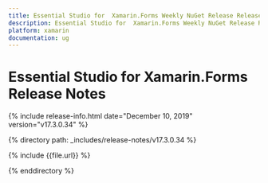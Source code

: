 ```yaml
---
title: Essential Studio for  Xamarin.Forms Weekly NuGet Release Release Notes  
description: Essential Studio for  Xamarin.Forms Weekly NuGet Release Release Notes  
platform: xamarin
documentation: ug
---
```


# Essential Studio for  Xamarin.Forms  Release Notes  

{% include release-info.html date="December 10, 2019"  version="v17.3.0.34" %} 


{% directory path: _includes/release-notes/v17.3.0.34 %}

{% include {{file.url}} %}

{% enddirectory %}